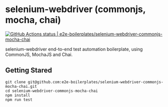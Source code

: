 # selenium-webdriver (commonjs, mocha, chai)

[![GitHub Actions status | e2e-boilerplates/selenium-webdriver-commonjs-mocha-chai](https://github.com/e2e-boilerplates/selenium-webdriver-commonjs-mocha-chai/workflows/selenium-webdriver-commonjs-mocha-chai/badge.svg)](https://github.com/e2e-boilerplates/selenium-webdriver-commonjs-mocha-chai/actions?workflow=selenium-webdriver-commonjs-mocha-chai)

selenium-webdriver end-to-end test automation boilerplate, using CommonJS, MochaJS and Chai.

## Getting Stared

    git clone git@github.com:e2e-boilerplates/selenium-webdriver-commonjs-mocha-chai.git
    cd selenium-webdriver-commonjs-mocha-chai
    npm install
    npm run test
